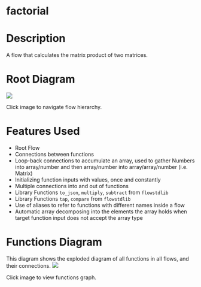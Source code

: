 factorial
==

Description
===
A flow that calculates the matrix product of two matrices.

Root Diagram
===
<a href="root.dot.svg" target="_blank"><img src="root.dot.svg"></a>

Click image to navigate flow hierarchy.

Features Used
===
* Root Flow
* Connections between functions
* Loop-back connections to accumulate an array, used to gather Numbers into array/number and then array/number into
array/array/number (i.e. Matrix)
* Initializing function inputs with values, once and constantly
* Multiple connections into and out of functions
* Library Functions `to_json`, `multiply`, `subtract` from `flowstdlib`
* Library Functions `tap`, `compare` from `flowstdlib`
* Use of aliases to refer to functions with different names inside a flow
* Automatic array decomposing into the elements the array holds when target function input does not accept the array type

Functions Diagram
===
This diagram shows the exploded diagram of all functions in all flows, and their connections.
<a href="functions.dot.svg" target="_blank"><img src="functions.dot.svg"></a>

Click image to view functions graph.